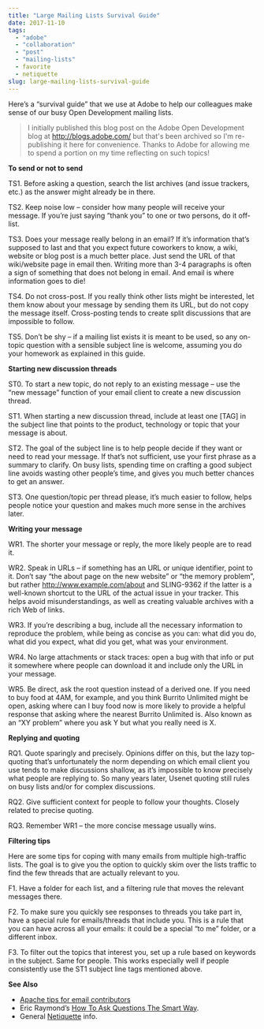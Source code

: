```yaml
---
title: "Large Mailing Lists Survival Guide"
date: 2017-11-10
tags: 
  - "adobe"
  - "collaboration"
  - "post"
  - "mailing-lists"
  - favorite
  - netiquette
slug: large-mailing-lists-survival-guide
---
```


Here’s a “survival guide” that we use at Adobe to help our colleagues make sense of our busy Open Development mailing lists.

<!-- excerpt -->

> I initially published this blog post on the Adobe Open Development blog at http://blogs.adobe.com/ but that's been archived so I'm re-publishing it here for convenience. Thanks to Adobe for allowing me to spend a portion on my time reflecting on such topics!


**To send or not to send**

TS1. Before asking a question, search the list archives (and issue trackers, etc.) as the answer might already be in there.

TS2. Keep noise low – consider how many people will receive your message. If you’re just saying “thank you” to one or two persons, do it off-list.

TS3. Does your message really belong in an email? If it’s information that’s supposed to last and that you expect future coworkers to know, a wiki, website or blog post is a much better place. Just send the URL of that wiki/website page in email then. Writing more than 3-4 paragraphs is often a sign of something that does not belong in email. And email is where information goes to die!

TS4. Do not cross-post. If you really think other lists might be interested, let them know about your message by sending them its URL, but do not copy the message itself. Cross-posting tends to create split discussions that are impossible to follow.

TS5. Don’t be shy – if a mailing list exists it is meant to be used, so any on-topic question with a sensible subject line is welcome, assuming you do your homework as explained in this guide.

**Starting new discussion threads**

ST0. To start a new topic, do not reply to an existing message – use the “new message” function of your email client to create a new discussion thread.

ST1. When starting a new discussion thread, include at least one \[TAG\] in the subject line that points to the product, technology or topic that your message is about.

ST2. The goal of the subject line is to help people decide if they want or need to read your message. If that’s not sufficient, use your first phrase as a summary to clarify. On busy lists, spending time on crafting a good subject line avoids wasting other people’s time, and gives you much better chances to get an answer.

ST3. One question/topic per thread please, it’s much easier to follow, helps people notice your question and makes much more sense in the archives later.

**Writing your message**

WR1. The shorter your message or reply, the more likely people are to read it.

WR2. Speak in URLs – if something has an URL or unique identifier, point to it. Don’t say “the about page on the new website” or “the memory problem”, but rather http://www.example.com/about and SLING-9362 if the latter is a well-known shortcut to the URL of the actual issue in your tracker. This helps avoid misunderstandings, as well as creating valuable archives with a rich Web of links.

WR3. If you’re describing a bug, include all the necessary information to reproduce the problem, while being as concise as you can: what did you do, what did you expect, what did you get, what was your environment.

WR4. No large attachments or stack traces: open a bug with that info or put it somewhere where people can download it and include only the URL in your message.

WR5. Be direct, ask the root question instead of a derived one. If you need to buy food at 4AM, for example, and you think Burrito Unlimited might be open, asking where can I buy food now is more likely to provide a helpful response that asking where the nearest Burrito Unlimited is. Also known as an “XY problem” where you ask Y but what you really need is X.

**Replying and quoting**

RQ1. Quote sparingly and precisely. Opinions differ on this, but the lazy top-quoting that’s unfortunately the norm depending on which email client you use tends to make discussions shallow, as it’s impossible to know precisely what people are replying to. So many years later, Usenet quoting still rules on busy lists and/or for complex discussions.

RQ2. Give sufficient context for people to follow your thoughts. Closely related to precise quoting.

RQ3. Remember WR1 – the more concise message usually wins.

**Filtering tips**

Here are some tips for coping with many emails from multiple high-traffic lists. The goal is to give you the option to quickly skim over the lists traffic to find the few threads that are actually relevant to you.

F1. Have a folder for each list, and a filtering rule that moves the relevant messages there.

F2. To make sure you quickly see responses to threads you take part in, have a special rule for emails/threads that include you. This is a rule that you can have across all your emails: it could be a special “to me” folder, or a different inbox.

F3. To filter out the topics that interest you, set up a rule based on keywords in the subject. Same for people. This works especially well if people consistently use the ST1 subject line tags mentioned above.

**See Also**

- [Apache tips for email contributors](https://web.archive.org/web/20161104215503/http://www.apache.org/dev/contrib-email-tips.html)
- Eric Raymond’s [How To Ask Questions The Smart Way](https://web.archive.org/web/20161104215503/http://www.catb.org/~esr/faqs/smart-questions.html).
- General [Netiquette](https://web.archive.org/web/20161104215503/http://en.wikipedia.org/wiki/Netiquette) info.

